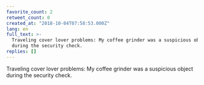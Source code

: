 ```yaml
---
favorite_count: 2
retweet_count: 0
created_at: "2018-10-04T07:58:53.000Z"
lang: en
full_text: >-
  Traveling cover lover problems: My coffee grinder was a suspicious object
  during the security check.
replies: []
---
```


Traveling cover lover problems: My coffee grinder was a suspicious object during
the security check.
